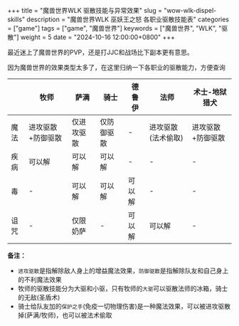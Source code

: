 +++
title = "魔兽世界WLK 驱散技能与异常效果"
slug = "wow-wlk-dispel-skills"
description = "魔兽世界WLK 巫妖王之怒 各职业驱散技能表"
categories = ["game"]
tags = ["game", "魔兽世界"]
keywords = ["魔兽世界", "WLK", "驱散"]
weight = 5
date = "2024-10-16 12:00:00+0800"
+++

最近迷上了魔兽世界的PVP，还是打JJC和战场比下副本更有意思。

因为魔兽世界的效果类型太多了，在这里归纳一下各职业的驱散能力，方便查询

|      | 牧师              | 萨满       | 骑士       | 德鲁伊 | 法师               | 术士-地狱猎犬     |
| ---- | ----------------- | ---------- | ---------- | ------ | ------------------ | ----------------- |
| 魔法 | 进攻驱散+防御驱散 | 仅进攻驱散 | 仅防御驱散 | -      | 进攻驱散(法术偷取) | 进攻驱散+防御驱散 |
| 疾病 | 可以解            | 可以解     | 可以解     | -      | -                  | -                 |
| 毒   | -                 | 可以解     | 可以解     | 可以解 | -                  | -                 |
| 诅咒 | -                 | 仅限奶萨   | -          | 可以解 | 可以解             | -                 |

**备注：**

- `进攻驱散`是指解除敌人身上的增益魔法效果，`防御驱散`是指解除队友和自己身上的不利魔法效果
- 牧师的驱散技能分为大驱和小驱，只有牧师的`大驱`可以驱散法师的冰箱，骑士的无敌(圣盾术)
- 骑士给队友加的`保护之手`(免疫一切物理伤害)是一种魔法效果，可以被进攻驱散掉(萨满/牧师)，也可以被法术偷取



